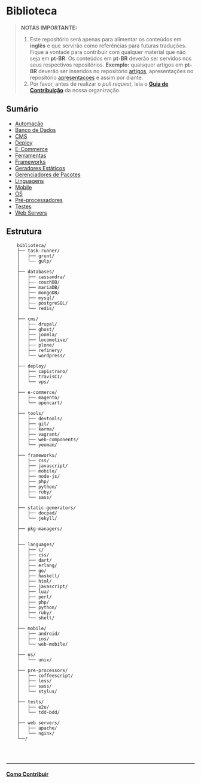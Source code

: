 # Biblioteca

> **NOTAS IMPORTANTE:**
>
> 1. Este repositório será apenas para alimentar os conteúdos em **inglês** e que servirão como referências para futuras traduções. Fique a vontade para contribuir com qualquer material que não seja em **pt-BR**. Os conteúdos em **pt-BR** deverão ser servidos nos seus respectivos repositórios.
> **Exemplo:** quaisquer artigos em **pt-BR** deverão ser inseridos no repositório [artigos](https://github.com/cerebrobr/artigos), apresentações no repositório [apresentacoes](https://github.com/cerebrobr/apresentacoes) e assim por diante.
> 2. Por favor, antes de realizar o _pull request_, leia o [**Guia de Contribuição**](https://github.com/cerebrobr/cerebro#como-contribuir) da nossa organização.

## Sumário

- [Automação](task-runner/)
- [Banco de Dados](databases/)
- [CMS](cms/)
- [Deploy](deploy/)
- [E-Commerce](e-commerce/)
- [Ferramentas](tools/)
- [Frameworks](frameworks/)
- [Geradores Estáticos](static-generators/)
- [Gerenciadores de Pacotes](pkg-managers/)
- [Linguagens](languages/)
- [Mobile](mobile/)
- [OS](os/)
- [Pré-processadores](pre-processors/)
- [Testes](tests/)
- [Web Servers](web-servers/)

## Estrutura

```
	biblioteca/ 
    ├── task-runner/
    │   ├── grunt/
    │   └── gulp/
    │   
    ├── databases/
    │   ├── cassandra/
    │   ├── couchDB/
    │   ├── mariaDB/
    │   ├── mongoDB/
    │   ├── mysql/
    │   ├── postgreSQL/
    │   └── redis/
    │   
	├── cms/
	│   ├── drupal/
	│   ├── ghost/
	│   ├── joomla/
	│   ├── locomotive/
	│   ├── plone/
	│   ├── refinery/
	│   └── wordpress/
	│   
    ├── deploy/
    │   ├── capistrano/
    │   ├── travisCI/
    │   └── vps/
 	│   
	├── e-commerce/
	│   ├── magento/
	│   └── opencart/
	│   
	├── tools/
	│   ├── devtools/
	│   ├── git/
	│   ├── karma/
	│   ├── vagrant/
	│   ├── web-components/
	│   └── yeoman/
	│   
	├── frameworks/
	│   ├── css/
	│   ├── javascript/
    │   ├── mobile/
	│   ├── node-js/
	│   ├── php/
	│   ├── python/
	│   ├── ruby/
	│   └── sass/
	│   
    ├── static-generators/
    │   ├── docpad/
    │   └── jekyll/
	│    
    ├── pkg-managers/
	│   
	│   
	├── languages/
	│   ├── c/
    │   ├── css/
    │   ├── dart/
    │   ├── erlang/
    │   ├── go/
    │   ├── haskell/
	│   ├── html/
	│   ├── javascript/
    │   ├── lua/
    │   ├── perl/
	│   ├── php/
	│   ├── python/
	│   ├── ruby/
	│   └── shell/
    │
	├── mobile/
	│   ├── android/
	│   ├── ios/
	│   └── web-mobile/
    │
	├── os/
	│   └── unix/
    │
	├── pre-processors/
	│   ├── coffeescript/
	│   ├── less/
	│   ├── sass/
	│   └── stylus/
    │
	├── tests/	
    │   ├── e2e/
	│   └── tdd-bdd/
    │
	├── web servers/	
	│   ├── apache/
	│   └── nginx/
    └──/
	
```


<br/>

---

#### [Como Contribuir](https://github.com/cerebrobr/cerebro#como-contribuir)
